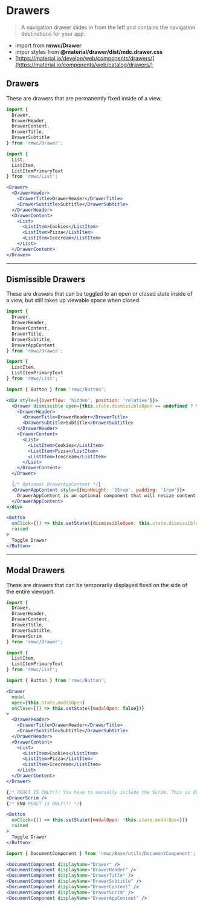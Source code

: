 # Drawers

> A navigation drawer slides in from the left and contains the navigation destinations for your app.

- import from **rmwc/Drawer**  
- impor styles from **@material/drawer/dist/mdc.drawer.css**
- [https://material.io/develop/web/components/drawers/](https://material.io/components/web/catalog/drawers/)

## Drawers

These are drawers that are permanently fixed inside of a view.

```jsx render
import {
  Drawer,
  DrawerHeader,
  DrawerContent,
  DrawerTitle,
  DrawerSubtitle
} from 'rmwc/Drawer';

import {
  List,
  ListItem,
  ListItemPrimaryText
} from 'rmwc/List';

<Drawer>
  <DrawerHeader>
    <DrawerTitle>DrawerHeader</DrawerTitle>
    <DrawerSubtitle>Subtitle</DrawerSubtitle>
  </DrawerHeader>
  <DrawerContent>
    <List>
      <ListItem>Cookies</ListItem>
      <ListItem>Pizza</ListItem>
      <ListItem>Icecream</ListItem>
    </List>
  </DrawerContent>
</Drawer>
```

---

## Dismissible Drawers

These are drawers that can be toggled to an open or closed state inside of a view, but still takes up viewable space when closed.

```jsx render
import {
  Drawer,
  DrawerHeader,
  DrawerContent,
  DrawerTitle,
  DrawerSubtitle,
  DrawerAppContent
} from 'rmwc/Drawer';

import {
  ListItem,
  ListItemPrimaryText
} from 'rmwc/List';

import { Button } from 'rmwc/Button';

<div style={{overflow: 'hidden', position: 'relative'}}>
  <Drawer dismissible open={this.state.dismissibleOpen == undefined ? true : this.state.dismissibleOpen}>
    <DrawerHeader>
      <DrawerTitle>DrawerHeader</DrawerTitle>
      <DrawerSubtitle>Subtitle</DrawerSubtitle>
    </DrawerHeader>
    <DrawerContent>
      <List>
        <ListItem>Cookies</ListItem>
        <ListItem>Pizza</ListItem>
        <ListItem>Icecream</ListItem>
      </List>
    </DrawerContent>
  </Drawer>

  {/* Optional DrawerAppContent */}
  <DrawerAppContent style={{minHeight: '15rem', padding: '1rem'}}>
    DrawerAppContent is an optional component that will resize content when the dismissible drawer is open and closed. It must be placed directly after the Drawer component.
  </DrawerAppContent>
</div>

<Button
  onClick={() => this.setState({dismissibleOpen: this.state.dismissibleOpen === undefined ? false : !this.state.dismissibleOpen})}
  raised
>
  Toggle Drawer
</Button>
```

---

## Modal Drawers

These are drawers that can be temporarily displayed fixed on the side of the entire viewport.

```jsx render
import {
  Drawer,
  DrawerHeader,
  DrawerContent,
  DrawerTitle,
  DrawerSubtitle,
  DrawerScrim
} from 'rmwc/Drawer';

import {
  ListItem,
  ListItemPrimaryText
} from 'rmwc/List';

import { Button } from 'rmwc/Button';

<Drawer
  modal
  open={this.state.modalOpen}
  onClose={() => this.setState({modalOpen: false})}
>
  <DrawerHeader>
    <DrawerTitle>DrawerHeader</DrawerTitle>
    <DrawerSubtitle>Subtitle</DrawerSubtitle>
  </DrawerHeader>
  <DrawerContent>
    <List>
      <ListItem>Cookies</ListItem>
      <ListItem>Pizza</ListItem>
      <ListItem>Icecream</ListItem>
    </List>
  </DrawerContent>
</Drawer>

{/* REACT 15 ONLY!!! You have to manually include the Scrim. This is done for you in React 16. */}
<DrawerScrim />
{/* END REACT 15 ONLY!!! */}

<Button
  onClick={() => this.setState({modalOpen: !this.state.modalOpen})}
  raised
>
  Toggle Drawer
</Button>
```

```jsx renderOnly
import { DocumentComponent } from 'rmwc/Base/utils/DocumentComponent';

<DocumentComponent displayName="Drawer" />
<DocumentComponent displayName="DrawerHeader" />
<DocumentComponent displayName="DrawerTitle" />
<DocumentComponent displayName="DrawerSubtitle" />
<DocumentComponent displayName="DrawerContent" />
<DocumentComponent displayName="DrawerScrim" />
<DocumentComponent displayName="DrawerAppContent" />
```
